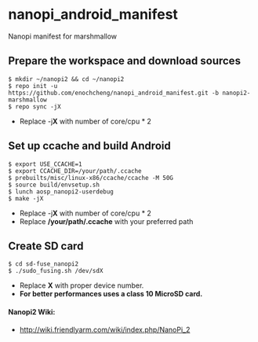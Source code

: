 # nanopi_android_manifest
Nanopi manifest for marshmallow


Prepare the workspace and download sources
------------------------------------------
```
$ mkdir ~/nanopi2 && cd ~/nanopi2
$ repo init -u https://github.com/enochcheng/nanopi_android_manifest.git -b nanopi2-marshmallow
$ repo sync -jX
```
+ Replace -j**X** with number of core/cpu * 2



Set up ccache and build Android
-------------------------------
```
$ export USE_CCACHE=1
$ export CCACHE_DIR=/your/path/.ccache
$ prebuilts/misc/linux-x86/ccache/ccache -M 50G
$ source build/envsetup.sh
$ lunch aosp_nanopi2-userdebug
$ make -jX
```
+ Replace -j**X** with number of core/cpu * 2
+ Replace **/your/path/.ccache** with your preferred path



Create SD card
--------------
```
$ cd sd-fuse_nanopi2
$ ./sudo_fusing.sh /dev/sdX
```
+ Replace **X** with proper device number.
+ **For better performances uses a class 10 MicroSD card.**



#### Nanopi2 Wiki:
+ http://wiki.friendlyarm.com/wiki/index.php/NanoPi_2
